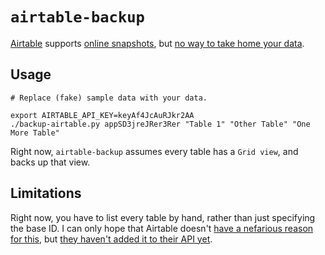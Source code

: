 # `airtable-backup`

[Airtable](https://airtable.com/) supports [online snapshots](https://support.airtable.com/hc/en-us/articles/202584799-Taking-and-restoring-base-snapshots), but [no way to take home your data](https://community.airtable.com/t/offline-local-backup/754).

## Usage

    # Replace (fake) sample data with your data.

    export AIRTABLE_API_KEY=keyAf4JcAuRJkr2AA
    ./backup-airtable.py appSD3jreJRer3Rer "Table 1" "Other Table" "One More Table"

Right now, `airtable-backup` assumes every table has a `Grid view`, and backs up that view.

## Limitations

Right now, you have to list every table by hand, rather than just specifying the base ID. I can only hope that Airtable doesn't [have a nefarious reason for this](https://en.wikipedia.org/wiki/Vendor_lock-in), but [they haven't added it to their API yet](https://community.airtable.com/t/list-tables-given-api-key-and-baseid/1173).
